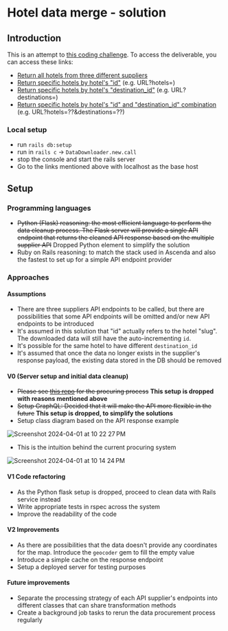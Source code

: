 # Hotel data merge - solution

## Introduction

This is an attempt to [this coding challenge](https://kitt.lewagon.com/db/123650). To access the deliverable, you can access these links:

- [Return all hotels from three different suppliers](https://strawberry-cupcake-14846-16923e053e31.herokuapp.com/api/hotels)
- [Return specific hotels by hotel's "id"](https://strawberry-cupcake-14846-16923e053e31.herokuapp.com/api/hotels?hotels=SjyX,f8c9) (e.g. URL?hotels=<comma-separated-hotel-slugs>)
- [Return specific hotels by hotel's "destination_id"](https://strawberry-cupcake-14846-16923e053e31.herokuapp.com/api/hotels?destinations=5432) (e.g. URL?destinations=<comma-separated-hotel-destination-ids>)
- [Return specific hotels by hotel's "id" and "destination_id" combination](https://strawberry-cupcake-14846-16923e053e31.herokuapp.com/api/hotels?destinations=5432&hotels=SjyX) (e.g. URL?hotels=??&destinations=??)

### Local setup 

- run `rails db:setup`
- run in `rails c` -> `DataDownloader.new.call`
- stop the console and start the rails server
- Go to the links mentioned above with localhost as the base host

## Setup

### Programming languages

- ~~Python (Flask)
  reasoning: the most efficient language to perform the data cleanup process. The Flask server will provide a single API endpoint that returns the cleaned API response based on the multiple supplier API~~
  Dropped Python element to simplify the solution
- Ruby on Rails
  reasoning: to match the stack used in Ascenda and also the fastest to set up for a simple API endpoint provider

### Approaches

#### Assumptions
- There are three suppliers API endpoints to be called, but there are possibilities that some API endpoints will be omitted and/or new API endpoints to be introduced
- It's assumed in this solution that "id" actually refers to the hotel "slug". The downloaded data will still have the auto-incrementing `id`.
- It's possible for the same hotel to have different `destination_id`
- It's assumed that once the data no longer exists in the supplier's response payload, the existing data stored in the DB should be removed

#### V0 (Server setup and initial data cleanup)

- ~~Please see [this repo](https://github.com/primaulia/hotel-cleanup-api) for the procuring process~~ **This setup is dropped with reasons mentioned above**
- ~~Setup GraphQL: Decided that it will make the API more flexible in the future~~ **This setup is dropped, to simplify the solutions**
- Setup class diagram based on the API response example  

![Screenshot 2024-04-01 at 10 22 27 PM](https://github.com/primaulia/hotel_data_api/assets/1294303/48d882a3-46fb-4dbd-ab51-47eba41de7a6)
- This is the intuition behind the current procuring system
  
![Screenshot 2024-04-01 at 10 14 24 PM](https://github.com/primaulia/hotel_data_api/assets/1294303/4eca79c1-8f12-41d0-aff4-50deaccc8dd9)


#### V1 Code refactoring
- As the Python flask setup is dropped, proceed to clean data with Rails service instead
- Write appropriate tests in rspec across the system
- Improve the readability of the code

#### V2 Improvements
- As there are possibilities that the data doesn't provide any coordinates for the map. Introduce the `geocoder` gem to fill the empty value
- Introduce a simple cache on the response endpoint
- Setup a deployed server for testing purposes

#### Future improvements
- Separate the processing strategy of each API supplier's endpoints into different classes that can share transformation methods
- Create a background job tasks to rerun the data procurement process regularly

